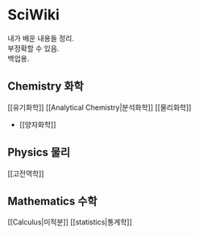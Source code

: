 # SciWiki
내가 배운 내용들 정리.    
부정확할 수 있음.   
백업용.   
## Chemistry 화학
[[유기화학]]
[[Analytical Chemistry|분석화학]]
[[물리화학]]
- [[양자화학]]

## Physics 물리
[[고전역학]]

## Mathematics 수학
[[Calculus|미적분]]
[[statistics|통계학]]
